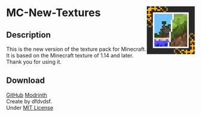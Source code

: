 MC-New-Textures
<img align="right" alt="Logo" width="128" height="128" src="https://github.com/song682/MC-New-Textures/blob/main/pack%20info&icon/now/pack_modern_v5_128x.png">
====
## Description
This is the new version of the texture pack for Minecraft. It is based on the Minecraft texture of 1.14 and later. Thank you for using it.  

## Download 
[GitHub](https://github.com/song682/MC-New-Textures)
[Modrinth](https://modrinth.com/resourcepack/mc-new-textures)            
Create by dfdvdsf.    
Under [MIT License](LICENSE)
